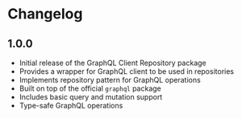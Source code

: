 # Changelog

## 1.0.0

- Initial release of the GraphQL Client Repository package
- Provides a wrapper for GraphQL client to be used in repositories
- Implements repository pattern for GraphQL operations
- Built on top of the official `graphql` package
- Includes basic query and mutation support
- Type-safe GraphQL operations
